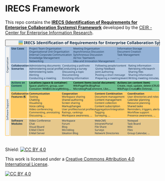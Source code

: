 # IRECS Framework

This repo contains the [**IRECS (Identification of Requirements for Enterprise Collaboration Systems) Framework**](IRECS.md) developed by the [CEIR - Center for Enterprise Information Research](https://ceir.de/).

[<img src="IRECS.svg">](IRECS.md)

\
Shield: [![CC BY 4.0][cc-by-shield]][cc-by]

This work is licensed under a
[Creative Commons Attribution 4.0 International License][cc-by].

[![CC BY 4.0][cc-by-image]][cc-by]

[cc-by]: http://creativecommons.org/licenses/by/4.0/
[cc-by-image]: https://i.creativecommons.org/l/by/4.0/88x31.png
[cc-by-shield]: https://img.shields.io/badge/License-CC%20BY%204.0-lightgrey.svg